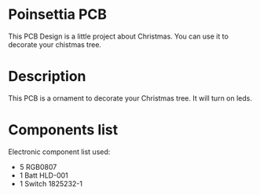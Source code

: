 # Poinsettia PCB
This PCB Design is a little project about Christmas. You can use it to decorate your chistmas tree.
# Description
This PCB is a ornament to decorate your Christmas tree. It will turn on leds.
# Components list
Electronic component list used:
* 5 RGB0807
* 1 Batt HLD-001 
* 1 Switch 1825232-1
